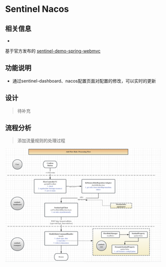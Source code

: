 # Sentinel Nacos

## 相关信息

*
基于官方发布的 [sentinel-demo-spring-webmvc](https://github.com/alibaba/Sentinel/tree/master/sentinel-demo/sentinel-demo-spring-webmvc)

## 功能说明

* 通过sentinel-dashboard、nacos配置页面对配置的修改，可以实时的更新

## 设计

> 待补充

## 流程分析

> 添加流量规则的处理过程

![add rule](../images/sentinel-dashboard-add-flow-rule.png)
